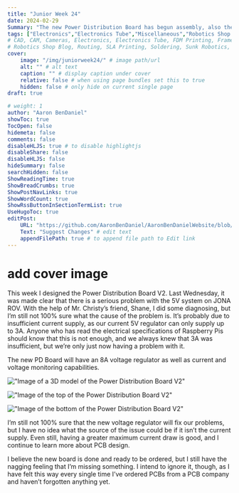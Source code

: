 ```yaml
---
title: "Junior Week 24"
date: 2024-02-29
Summary: "The new Power Distribution Board has begun assembly, also the ROV broke :("
tags: ["Electronics","Electronics Tube","Miscellaneous","Robotics Shop Blog","Sunk Robotics","Soldering"]
# CAD, CAM, Cameras, Electronics, Electronics Tube, FDM Printing, Frame, General CAD, Laser Cutting, Manufacturing, Milling, Miscellaneous, PCB Design,
# Robotics Shop Blog, Routing, SLA Printing, Soldering, Sunk Robotics, WAter-Jet Cutting, Watts Water Plaque, General CAD, Machinist's Jack, Turning
cover:
    image: "/img/juniorweek24/" # image path/url
    alt: "" # alt text
    caption: "" # display caption under cover
    relative: false # when using page bundles set this to true
    hidden: false # only hide on current single page
draft: true

# weight: 1
author: "Aaron BenDaniel"
showToc: true
TocOpen: false
hidemeta: false
comments: false
disableHLJS: true # to disable highlightjs
disableShare: false
disableHLJS: false
hideSummary: false
searchHidden: false
ShowReadingTime: true
ShowBreadCrumbs: true
ShowPostNavLinks: true
ShowWordCount: true
ShowRssButtonInSectionTermList: true
UseHugoToc: true
editPost:
    URL: "https://github.com/AaronBenDaniel/AaronBenDanielWebsite/blob/main/content"
    Text: "Suggest Changes" # edit text
    appendFilePath: true # to append file path to Edit link
---
```

# add cover image

This week I designed the Power Distribution Board V2. Last Wednesday, it was made clear that there is a serious problem with the 5V system on JONA ROV. With the help of Mr. Christy’s friend, Shane, I did some diagnosing, but I’m still not 100% sure what the cause of the problem is. It’s probably due to insufficient current supply, as our current 5V regulator can only supply up to 3A. Anyone who has read the electrical specifications of Raspberry Pis should know that this is not enough, and we always knew that 3A was insufficient, but we’re only just now having a problem with it.

The new PD Board will have an 8A voltage regulator as well as current and voltage monitoring capabilities.

!["Image of a 3D model of the Power Distribution Board V2"](/img/juniorweek23/back.png)

!["Image of the top of the Power Distribution Board V2"](/img/juniorweek23/top.png)

!["Image of the bottom of the Power Distribution Board V2"](/img/juniorweek23/bottom.png)

I’m still not 100% sure that the new voltage regulator will fix our problems, but I have no idea what the source of the issue could be if it isn’t the current supply. Even still, having a greater maximum current draw is good, and I continue to learn more about PCB design.

I believe the new board is done and ready to be ordered, but I still have the nagging feeling that I’m missing something. I intend to ignore it, though, as I have felt this way every single time I’ve ordered PCBs from a PCB company and haven’t forgotten anything yet.
